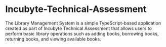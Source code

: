 # Incubyte-Technical-Assessment
The Library Management System is a simple TypeScript-based application created as part of Incubyte Technical Assessment that allows users to perform basic library operations such as adding books, borrowing books, returning books, and viewing available books.
